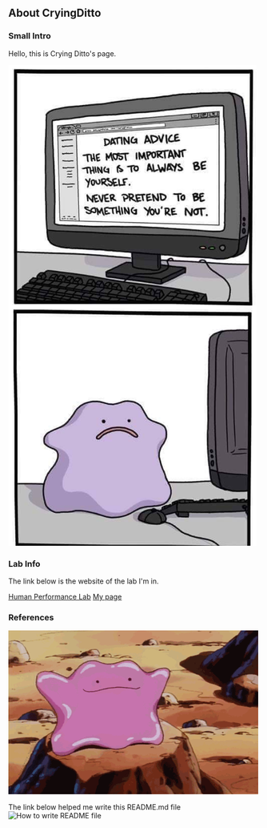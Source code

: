 ## About CryingDitto
### Small Intro
Hello, this is Crying Ditto's page.

![dittocomputer](./img/dittocomputer.jpg)

### Lab Info
The link below is the website of the lab I'm in.

[Human Performance Lab](https://hplab-ku.github.io/)
[My page](https://hplab-ku.github.io/team/lee-ji-eun/)


### References
![ditto_strong](./img/ditto_strong.gif)

The link below helped me write this README.md file
![How to write README file](https://novlog.tistory.com/104)